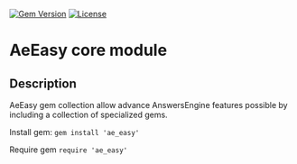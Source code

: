 [![Gem Version](https://badge.fury.io/rb/ae_easy-core.svg)](http://github.com/answersengine/ae_easy/releases)
[![License](http://img.shields.io/badge/license-MIT-yellowgreen.svg)](#license)

# AeEasy core module
## Description

AeEasy gem collection allow advance AnswersEngine features possible by including a collection of specialized gems.

Install gem:
```gem install 'ae_easy'```

Require gem
```require 'ae_easy'```
